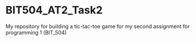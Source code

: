 # BIT504_AT2_Task2
My repository for building a tic-tac-toe game for my second assignment for programming 1 (BIT_504)
